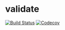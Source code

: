 # validate

[![Build Status](https://img.shields.io/travis/butbetter-id/validate.svg?style=flat-square)](https://travis-ci.org/butbetter-id/validate)
[![Codecov](https://img.shields.io/codecov/c/github/butbetter-id/validate.svg?style=flat-square)](https://codecov.io/gh/butbetter-id/validate)
